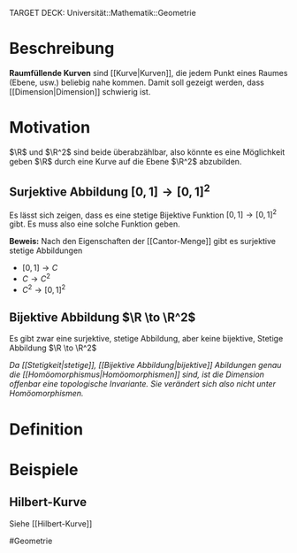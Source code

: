 TARGET DECK: Universität::Mathematik::Geometrie

# Beschreibung
**Raumfüllende Kurven** sind [[Kurve|Kurven]], die jedem Punkt eines Raumes (Ebene, usw.) beliebig nahe kommen. Damit soll gezeigt werden, dass [[Dimension|Dimension]] schwierig ist.

# Motivation
$\R$ und $\R^2$ sind beide überabzählbar, also könnte es eine Möglichkeit geben $\R$ durch eine Kurve auf die Ebene $\R^2$ abzubilden.

## Surjektive Abbildung $[0, 1] \to [0, 1]^2$
Es lässt sich zeigen, dass es eine stetige Bijektive Funktion $[0, 1] \to [0, 1]^2$ gibt.
Es muss also eine solche Funktion geben.

**Beweis:**
Nach den Eigenschaften der [[Cantor-Menge]] gibt es surjektive stetige Abbildungen
- $[0, 1] \to C$
- $C \to C^2$
- $C^2 \to [0,1]^2$

## Bijektive Abbildung $\R \to \R^2$
Es gibt zwar eine surjektive, stetige Abbildung, aber keine bijektive, Stetige Abbildung $\R \to \R^2$

*Da [[Stetigkeit|stetige]], [[Bijektive Abbildung|bijektive]] Abildungen genau die [[Homöomorphismus|Homöomorphismen]] sind, ist die Dimension offenbar eine topologische Invariante. Sie verändert sich also nicht unter Homöomorphismen.*



# Definition


# Beispiele
## Hilbert-Kurve
Siehe [[Hilbert-Kurve]]


#Geometrie



